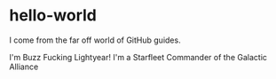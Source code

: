 # hello-world
I come from the far off world of GitHub guides.

I'm Buzz Fucking Lightyear! I'm a Starfleet Commander of the Galactic Alliance
